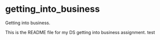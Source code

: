 # getting_into_business
Getting into business.

This is the README file for my DS getting into business assignment.
test
